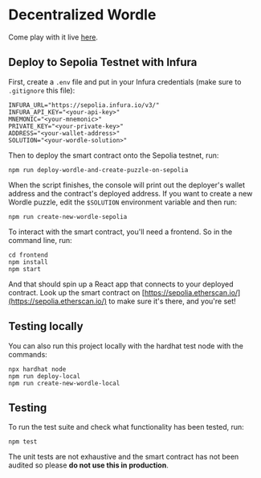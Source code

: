# Decentralized Wordle

Come play with it live [here](https://master.dme99r4sotkse.amplifyapp.com/).

## Deploy to Sepolia Testnet with Infura

First, create a `.env` file and put in your Infura credentials (make sure to `.gitignore` this file):

```shell
INFURA_URL="https://sepolia.infura.io/v3/"
INFURA_API_KEY="<your-api-key>"
MNEMONIC="<your-mnemonic>"
PRIVATE_KEY="<your-private-key>"
ADDRESS="<your-wallet-address>"
SOLUTION="<your-wordle-solution>"
```

Then to deploy the smart contract onto the Sepolia testnet, run:

```shell
npm run deploy-wordle-and-create-puzzle-on-sepolia
```

When the script finishes, the console will print out the deployer's wallet address and the contract's deployed address. If you want to create a new Wordle puzzle, edit the `$SOLUTION` environment variable and then run:

```shell
npm run create-new-wordle-sepolia
```

To interact with the smart contract, you'll need a frontend. So in the command line, run:

```shell
cd frontend
npm install
npm start
```

And that should spin up a React app that connects to your deployed contract. Look up the smart contract on [https://sepolia.etherscan.io/](https://sepolia.etherscan.io/) to make sure it's there, and you're set!

## Testing locally

You can also run this project locally with the hardhat test node with the commands:

```shell
npx hardhat node
npm run deploy-local
npm run create-new-wordle-local
```

## Testing

To run the test suite and check what functionality has been tested, run:

```shell
npm test
```

The unit tests are not exhaustive and the smart contract has not been audited so please **do not use this in production**.